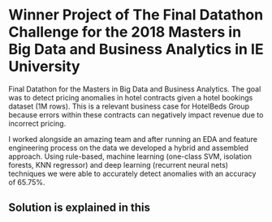 #  Winner Project of The Final Datathon Challenge for the 2018 Masters in Big Data and Business Analytics in IE University

Final Datathon for the Masters in Big Data and Business Analytics. The goal was to detect pricing anomalies in hotel contracts given a hotel bookings dataset (1M rows). This is a relevant business case for HotelBeds Group because errors within these contracts can negatively impact revenue due to incorrect pricing.

I worked alongside an amazing team and after running an EDA and feature engineering process on the data we developed a hybrid and assembled approach. Using rule-based, machine learning (one-class SVM, isolation forests, KNN regressor) and deep learning (recurrent neural nets) techniques we were able to accurately detect anomalies with an accuracy of 65.75%.

<h2>Solution is explained in this <a href="https://github.com/javogranda/IE-Datathon-2018-Hotelbeds/blob/master/Hotel_Prices_Anomaly_Detection_Group_G.ipynb"</a></h2>
